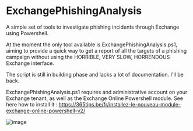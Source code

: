 # ExchangePhishingAnalysis
A simple set of tools to investigate phishing incidents through Exchange using Powershell.

At the moment the only tool available is ExchangePhishingAnalysis.ps1, aiming to provide a quick way to get a report of all the targets of a phishing campaign without using the HORRIBLE, VERY SLOW, HORRENDOUS Exchange interface.

The script is still in building phase and lacks a lot of documentation. I'll be back.

ExchangePhishingAnalysis.ps1 requires and administrative account on your Exchange tenant, as well as the Exchange Online Powershell module. See here how to install it : https://365tips.be/fr/installez-le-nouveau-module-exchange-online-powershell-v2/


![image](https://user-images.githubusercontent.com/39335291/137759835-f34e7de3-d90e-415d-8986-7ded1ff73a79.png)
